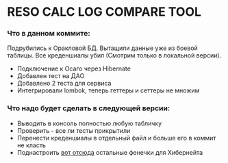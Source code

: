 # RESO CALC LOG COMPARE TOOL


### Что в данном коммите:

Подрубились к Оракловой БД. Вытащили данные уже из боевой таблицы. Все креденшиалы убил (Смотрим только в локальной версии).

* Подключение к Осаго через Hibernate
* Добавлен тест на ДАО
* Добавлено 2 теста для сервиса
* Интегрировали lombok, теперь геттеры и сеттеры не множим


### Что надо будет сделать в следующей версии:

* Выводить в консоль полностью любую табличку
* Проверить - все ли тесты прикрытили
* Перенести креденшиалы в отдельный файл и больше его в коммит не класть
* Поднастроить [вот отсюда](https://github.com/EasyJavaRu/spring-data-orm-hibernate/blob/master/src/main/java/ru/easyjava/spring/data/hibernate/service/GreeterServiceImpl.java) остальные фенечки для Хибернейта

